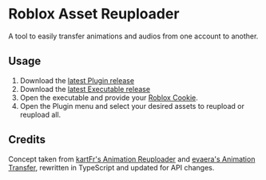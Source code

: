# Roblox Asset Reuploader
A tool to easily transfer animations and audios from one account to another.

## Usage
1. Download the [latest Plugin release](https://github.com/ShadowDaughter/Roblox-Asset-Reuploader/releases/latest/download/Asset.Reuploader.rbxm)
2. Download the [latest Executable release](https://github.com/ShadowDaughter/Roblox-Asset-Reuploader/releases/latest/download/Roblox.Asset.Reuploader.exe)
3. Open the executable and provide your [Roblox Cookie](https://chromewebstore.google.com/detail/cookie-editor/hlkenndednhfkekhgcdicdfddnkalmdm).
4. Open the Plugin menu and select your desired assets to reupload or reupload all.

## Credits
Concept taken from [kartFr's Animation Reuploader](https://github.com/kartFr/Auto-Animation-Reuploader) and [evaera's Animation Transfer](https://github.com/evaera/roblox-animation-transfer), rewritten in TypeScript and updated for API changes.
